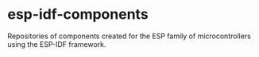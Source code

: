 # esp-idf-components
Repositories of components created for the ESP family of microcontrollers using the ESP-IDF framework.
